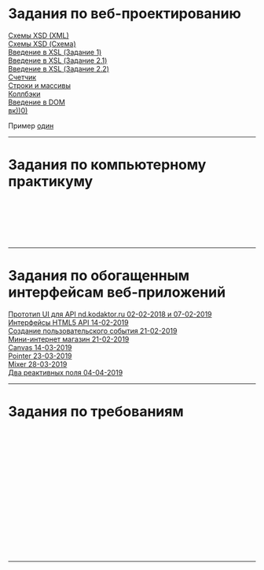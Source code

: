 # Задания по веб-проектированию    
[Схемы XSD (XML)][1] <br>
[Схемы XSD (Схема)][2] <br>
[Введение в XSL (Задание 1)][3] <br>
[Введение в XSL (Задание 2.1)][4] <br>
[Введение в XSL (Задание 2.2)][5] <br>
[Счетчик][6] <br>
[Строки и массивы][7] <br>
[Коллбэки][8] <br>
[Введение в DOM][9] <br>
[вк))0)][10] <br>

Пример [один][11]


[1]: https://kodaktor.ru/unsafe_9f2f7 "Схемы XSD (XML)"
[2]: https://kodaktor.ru/unsafe_82c16 "Схемы XSD (Схема)"
[3]: https://kodaktor.ru/?!=723b2c7 "Введение в XSL (Задание 1)"
[4]: https://kodaktor.ru/?!=723b2c7_6492d "Введение в XSL (Задание 2.1)"
[5]: https://kodaktor.ru/?!=task_func_b6e60 "Введение в XSL (Задание 2.2)"
[6]: https://kodaktor.ru/?!=2c4cefb_efe33 "Счетчик"
[7]: https://kodaktor.ru/?!=2c4cefb_fe608 "Строки и массивы"
[8]: https://kodaktor.ru/?!=bb6b8c4_0b9df "Коллбэки"
[9]: https://kodaktor.ru/?!=rates_29c25 "Введение в DOM"
[10]: https://vk.com/feed

[11]: https://google.ru "Гугл" 

*****



# Задания по компьютерному практикуму


[][1] <br>
[][2] <br>
[][3] <br>
[][4] <br>
[][5] <br>



[1]:  ""
[2]:  ""
[3]:  ""
[4]:  ""
[5]:  ""


*****



# Задания по обогащенным интерфейсам веб-приложений

[Прототип UI для API nd.kodaktor.ru 02-02-2018 и 07-02-2019][1] <br>
[Интерфейсы HTML5 API 14-02-2019][2] <br>
[Создание пользовательского события 21-02-2019][3] <br>
[Мини-интернет магазин 21-02-2019][4] <br>
[Canvas 14-03-2019][5] <br>
[Pointer 23-03-2019][6] <br>
[Mixer 28-03-2019][7] <br>
[Два реактивных поля 04-04-2019][8] <br>


[1]: https://kodaktor.ru/?!=9448b65 "Прототип UI для API nd.kodaktor.ru 02-02-2018 и 07-02-2019"
[2]: https://kodaktor.ru/?!=9448b65_b18a8 "Интерфейсы HTML5 API 14-02-2019"
[3]: https://kodaktor.ru/?!=9448b65_04ed1 "Создание пользовательского события 21-02-2019"
[4]: https://kodaktor.ru/?!=9448b65_3eb74 "Мини-интернет магазин 21-02-2019"
[5]: https://kodaktor.ru/?!=3f5d9bf_a1378 "Canvas 14-03-2019"
[6]: https://kodaktor.ru/?!=3f5d9bf "Pointer 23-03-2019"
[7]: https://kodaktor.ru/?!=3f5d9bf_91cbc "Mixer 28-03-2019"
[8]: https://kodaktor.ru/?!=3f5d9bf_777c1 "Два реактивных поля 04-04-2019"


*****


# Задания по требованиям

[][1] <br>
[][2] <br>
[][3] <br>
[][4] <br>
[][5] <br>
[][6] <br>
[][7] <br>
[][8] <br>
[][9] <br>
[][10] <br>
[][11] <br>
[][12] <br>
[][13] <br>
[][14] <br>
[][15] <br>

[1]:  ""
[2]:  ""
[3]:  ""
[4]:  ""
[5]:  ""
[6]:  ""
[7]:  ""
[8]:  ""
[9]:  ""
[10]:  ""
[11]:  ""
[12]:  ""
[13]:  ""
[14]:  ""
[15]:  ""

*****
